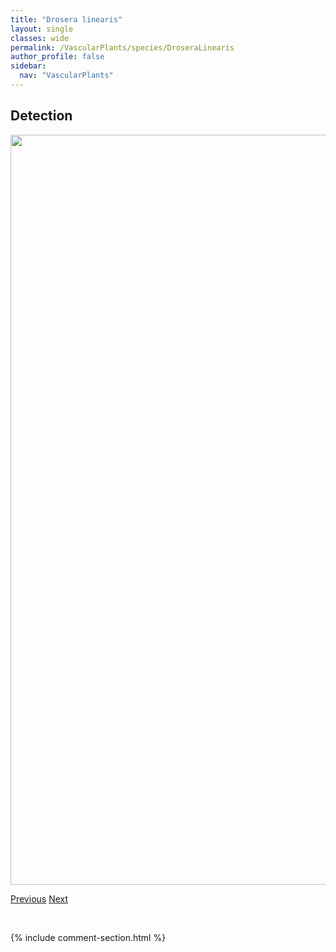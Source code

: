 ```yaml
---
title: "Drosera linearis"
layout: single
classes: wide
permalink: /VascularPlants/species/DroseraLinearis
author_profile: false
sidebar:
  nav: "VascularPlants"
---
```


<h2>Detection</h2>

<a href="https://drive.google.com/uc?export=view&id=1y-efhtrh2AUdEISWafUona8vB84IITSW">
<img src="https://drive.google.com/uc?export=view&id=1y-efhtrh2AUdEISWafUona8vB84IITSW" height = "1200" width = "800">
</a>


<a href="/DevelopmentWebsite/VascularPlants/species/DroseraAnglica" class="pagination--pager" title="Drosera anglica">Previous</a> <a href="/DevelopmentWebsite/VascularPlants/species/DroseraRotundifolia" class="pagination--pager" title="Drosera rotundifolia">Next</a>

<p>&nbsp;</p>

{% include comment-section.html %}
